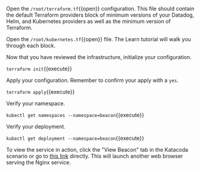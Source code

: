 Open the `/root/terraform.tf`{{open}} configuration. This file should contain the default Terraform providers block of minimum versions of your Datadog, Helm, and Kubernetes providers as well as the minimum version of Terraform.

Open the `/root/kubernetes.tf`{{open}} file. The Learn tutorial will walk you through each block.

Now that you have reviewed the infrastructure, initialize your configuration.

`terraform init`{{execute}}


Apply your configuration. Remember to confirm your apply with a `yes`.

`terraform apply`{{execute}}

Verify your namespace.

`kubectl get namespaces --namespace=beacon`{{execute}}

Verify your deployment.

`kubectl get deployment --namespace=beacon`{{execute}}

To view the service in action, click the "View Beacon" tab in the Katacoda scenario or go to [this link](https://[[HOST_SUBDOMAIN]]-30201-[[KATACODA_HOST]].environments.katacoda.com/) directly. This will launch another web browser serving the Nginx service.


